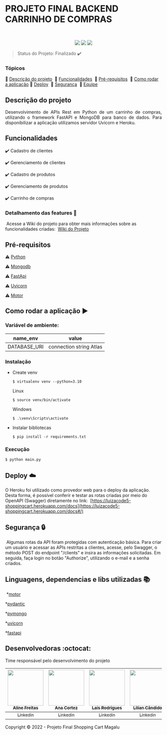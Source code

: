 <h1>PROJETO FINAL BACKEND CARRINHO DE COMPRAS </h1> 
​
<p align="center">
  <img src="https://img.shields.io/badge/python-3670A0?style=for-the-badge&logo=python&logoColor=ffdd54"/>
  <img src="https://img.shields.io/badge/FastAPI-005571?style=for-the-badge&logo=fastapi"/>
  <img src="https://img.shields.io/badge/MongoDB-%234ea94b.svg?style=for-the-badge&logo=mongodb&logoColor=white"/>


> Status do Projeto: Finalizado :heavy_check_mark:

### Tópicos 

:small_blue_diamond: [Descrição do projeto](#descrição-do-projeto)
​
:small_blue_diamond: [Funcionalidades](#funcionalidades-snake)
​
:small_blue_diamond: [Pré-requisitos](#pré-requisitos)
​
:small_blue_diamond: [Como rodar a aplicação](#como-rodar-a-aplicação-arrow_forward)
​
:small_blue_diamond: [Deploy](#deploy-cloud)
​
:small_blue_diamond: [Segurança](#segurança-lock)
​
:small_blue_diamond: [Equipe](#desenvolvedoras-octocat)
 

## Descrição do projeto 

<p align="justify">
  Desenvolvimento de APIs Rest em Python de um carrinho de compras, utilizando o framework FastAPI e MongoDB para banco de dados. Para disponibilizar a aplicação utilizamos servidor Uvicorn e Heroku.
</p>

## Funcionalidades

:heavy_check_mark: Cadastro de clientes 

:heavy_check_mark: Gerenciamento de clientes

:heavy_check_mark: Cadastro de produtos

:heavy_check_mark: Gerenciamento de produtos  

:heavy_check_mark: Carrinho de compras  


### Detalhamento das features :scroll:
​
Acesse a Wiki do projeto para obter mais informações sobre as funcionalidades criadas:
​
[Wiki do Projeto](https://bit.ly/3Vp6Lw7)


## Pré-requisitos

:warning: [Python](https://www.python.org/downloads/)

:warning: [Mongodb](https://www.mongodb.com/try/download/community)

:warning: [FastApi](https://fastapi.tiangolo.com/)

:warning: [Uvicorn](https://www.uvicorn.org/)

:warning: [Motor](https://motor.readthedocs.io/en/stable/)


## Como rodar a aplicação :arrow_forward:

### Variável de ambiente:
| name_env | value |
|------------|------------|
|DATABASE_URI|connection string Atlas|

### Instalação
* Create venv
    ```
    $ virtualenv venv --python=3.10
    ```
    Linux
    ```
    $ source venv/bin/activate
   ```
   Windows
    ```
    $ .\venv\Scripts\activate
   ```
* Instalar bibliotecas
     ```
     $ pip install -r requirements.txt
     ```
### Execução
  ```
  $ python main.py
   ```
## Deploy :cloud:

O Heroku foi utilizado como provedor web para o deploy da aplicação. Desta forma, é possível conferir e testar as rotas criadas por meio do OpenAPI (Swagger) diretamente no link:
​
[https://luizacode5-shoppingcart.herokuapp.com/docs](https://luizacode5-shoppingcart.herokuapp.com/docs#/)


## Segurança :lock:
​
Algumas rotas da API foram protegidas com autenticação básica.
Para criar um usuário e acessar as APIs restritas a clientes, acesse, pelo Swagger, o método POST do endpoint "/clients" e insira as informações solicitadas. Em seguida, faça login no botão "Authorize", utilizando o e-mail e a senha criados.

## Linguagens, dependencias e libs utilizadas :books:
​
*[motor](https://motor.readthedocs.io/en/stable/) 

*[pydantic](https://pydantic-docs.helpmanual.io/)

*[pymongo](https://pymongo.readthedocs.io/en/stable/)

*[uvicorn](https://www.uvicorn.org/)

*[fastapi](https://fastapi.tiangolo.com/)



## Desenvolvedoras :octocat:

Time responsável pelo desenvolvimento do projeto

| [<img src="https://avatars.githubusercontent.com/u/111924977?v=4" width=115><br><sub>Aline Freitas</sub>](https://github.com/aline-freitas) |  [<img src="https://avatars.githubusercontent.com/u/56210395?v=4" width=115><br><sub>Ana Cortez</sub>](https://github.com/anacarolcortez) | [<img src="https://avatars.githubusercontent.com/u/75764138?v=4" width=115><br><sub>Laís Rodrigues</sub>](https://github.com/lais-ches) |  [<img src="https://avatars.githubusercontent.com/u/97643806?v=4" width=115><br><sub>Lilian Cândido</sub>](https://github.com/aguilar-lc) |  [<img src="https://avatars.githubusercontent.com/u/111457321?v=4" width=115><br><sub>Mayara Barbosa</sub>](https://github.com/MayBarbosa) |
| :---: | :---: | :---: | :---: | :---: |
| [<sub>Linkedin</sub>](https://www.linkedin.com/in/aline-cristina-garcia-de-freitas-720161181/) | [<sub>Linkedin</sub>](https://www.linkedin.com/in/ana-c-447047192/) | [<sub>Linkedin</sub>](https://www.linkedin.com/in/la%C3%ADs-rodrigues-70a18b14a/) | [<sub>Linkedin</sub>](https://www.linkedin.com/in/liliancandido/) | [<sub>Linkedin</sub>](https://www.linkedin.com/in/mayara-pereira-barbosa-b98a0163/) |


Copyright :copyright: 2022 - Projeto Final Shopping Cart Magalu
